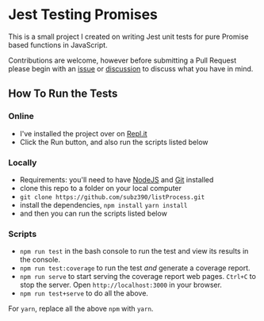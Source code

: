 # Jest Testing Promises

This is a small project I created on writing Jest unit tests for pure Promise based functions in JavaScript.

Contributions are welcome, however before submitting a Pull Request please begin with an [issue](https://github.com/subz390/listProcess/issues) or [discussion](https://github.com/subz390/listProcess/discussions) to discuss what you have in mind.


## How To Run the Tests

### Online
- I've installed the project over on [Repl.it](https://repl.it/@subz390/listProcess#README.md)
- Click the Run button, and also run the scripts listed below

### Locally
- Requirements: you'll need to have [NodeJS](https://nodejs.org/en/download/) and [Git](https://git-scm.com/) installed
- clone this repo to a folder on your local computer
- `git clone https://github.com/subz390/listProcess.git`
- install the dependencies, `npm install` `yarn install`
- and then you can run the scripts listed below


### Scripts
- `npm run test` in the bash console to run the test and view its results in the console.
- `npm run test:coverage` to run the test _and_ generate a coverage report.
- `npm run serve` to start serving the coverage report web pages.  `Ctrl+C` to stop the server.  Open `http://localhost:3000` in your browser.
- `npm run test+serve` to do all the above.

For `yarn`, replace all the above `npm` with `yarn`.